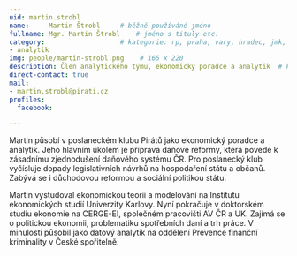 ```yaml
---
uid: martin.strobl
name:     Martin Štrobl  	# běžně používáné jméno
fullname: Mgr. Martin Štrobl  	# jméno s tituly etc.
category:                	# kategorie: rp, praha, vary, hradec, jmk, senat
- analytik
img: people/martin-strobl.png    # 165 x 220
description: Člen analytického týmu, ekonomický poradce a analytik	# kratký popis, max 160 znaků
direct-contact: true
mail:
- martin.strobl@pirati.cz
profiles:
  facebook:

---
```


Martin působí v poslaneckém klubu Pirátů jako ekonomický poradce a analytik. Jeho hlavním úkolem je příprava daňové reformy, která povede k zásadnímu zjednodušení daňového systému ČR. Pro poslanecký klub vyčísluje dopady legislativních návrhů na hospodaření státu a občanů. Zabývá se i důchodovou reformou a sociální politikou státu.
 
Martin vystudoval ekonomickou teorii a modelování na Institutu ekonomických studií Univerzity Karlovy. Nyní pokračuje v doktorském studiu ekonomie na CERGE-EI, společném pracovišti AV ČR a UK. Zajímá se o politickou ekonomii, problematiku spotřebních daní a trh práce. V minulosti působil jako datový analytik na oddělení Prevence finanční kriminality v České spořitelně.
